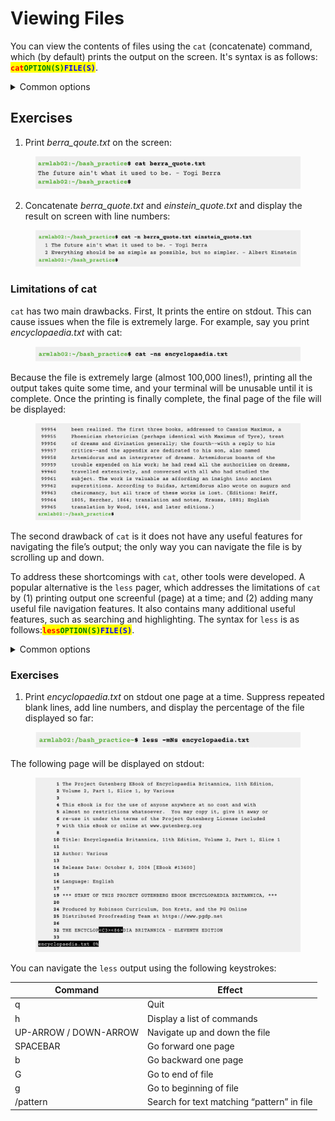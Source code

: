 # Viewing Files

You can view the contents of files using the `cat` (concatenate) command, which (by default) prints the output on the screen. It's syntax is as follows: <mark style="color:red;">**`cat`**</mark><mark style="color:green;">**`OPTION(S)`**</mark><mark style="color:blue;">**`FILE(S)`**</mark>.

<details>

<summary>Common options</summary>

* **`-n`**: Numbers all output lines.

<!---->

* **`-s`**: Squeezes consecutive blank lines into a single blank line.

</details>

## Exercises

1. Print _berra\_qoute.txt_ on the screen:

<figure><img src="../.gitbook/assets/Screenshot 2023-04-26 at 4.48.26 PM.png" alt=""><figcaption></figcaption></figure>

2. Concatenate _berra\_quote.txt_ and _einstein\_quote.txt_ and display the result on screen with line numbers:&#x20;

<figure><img src="../.gitbook/assets/Screenshot 2023-04-26 at 4.48.33 PM.png" alt=""><figcaption></figcaption></figure>

### Limitations of cat

`cat` has two main drawbacks. First, It prints the entire on stdout. This can cause issues when the file is extremely large. For example, say you print _encyclopaedia.txt_ with cat:&#x20;

<figure><img src="../.gitbook/assets/Screenshot 2023-04-26 at 4.49.17 PM.png" alt=""><figcaption></figcaption></figure>

Because the file is extremely large (almost 100,000 lines!), printing all the output takes quite some time, and your terminal will be unusable until it is complete. Once the printing is finally complete, the final page of the file will be displayed: &#x20;

<figure><img src="../.gitbook/assets/Screenshot 2023-04-26 at 4.49.28 PM.png" alt=""><figcaption></figcaption></figure>

The second drawback of `cat` is it does not have any useful features for navigating the file’s output; the only way you can navigate the file is by scrolling up and down.&#x20;

To address these shortcomings with `cat`, other tools were developed. A popular alternative is the  `less` pager, which addresses the limitations of `cat` by (1) printing output one screenful (page) at a time; and (2) adding many useful file navigation features. It also contains many additional useful features, such as searching and highlighting. The syntax for `less` is as follows:<mark style="color:red;">**`less`**</mark><mark style="color:green;">**`OPTION(S)`**</mark><mark style="color:blue;">**`FILE(S)`**</mark>.

<details>

<summary>Common options</summary>

* **`-m`**: Displays the percentage of the cursor's position in the file.

<!---->

* **`-n`**: Numbers output lines.

<!---->

* **`-s`**: Squeezes consecutive blank lines into a single line.

</details>

### Exercises

1. Print _encyclopaedia.txt_ on stdout one page at a time. Suppress repeated blank lines, add line numbers, and display the percentage of the file displayed so far: &#x20;

<figure><img src="../.gitbook/assets/Screenshot 2023-04-26 at 4.49.44 PM.png" alt=""><figcaption></figcaption></figure>

The following page will be displayed on stdout:

<figure><img src="../.gitbook/assets/Screenshot 2023-04-26 at 4.49.52 PM.png" alt="" width="563"><figcaption></figcaption></figure>

You can navigate the `less` output using the following keystrokes:&#x20;

| Command               | Effect                                     |
| --------------------- | ------------------------------------------ |
| q                     | Quit                                       |
| h                     | Display a list of commands                 |
| UP-ARROW / DOWN-ARROW | Navigate up and down the file              |
| SPACEBAR              | Go forward one page                        |
| b                     | Go backward one page                       |
| G                     | Go to end of file                          |
| g                     | Go to beginning of file                    |
| /pattern              | Search for text matching “pattern” in file |
